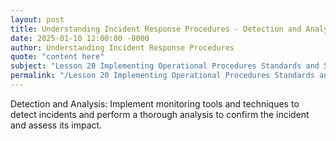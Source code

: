 ```yaml
---
layout: post
title: Understanding Incident Response Procedures - Detection and Analysis
date: 2025-01-10 12:00:00 -0000
author: Understanding Incident Response Procedures
quote: "content here"
subject: "Lesson 20 Implementing Operational Procedures Standards and Specifications"
permalink: "/Lesson 20 Implementing Operational Procedures Standards and Specifications/Understanding Incident Response Procedures/Understanding Incident Response Procedures - Detection and Analysis"
---
```


Detection and Analysis: Implement monitoring tools and techniques to detect incidents and perform a thorough analysis to confirm the incident and assess its impact.
